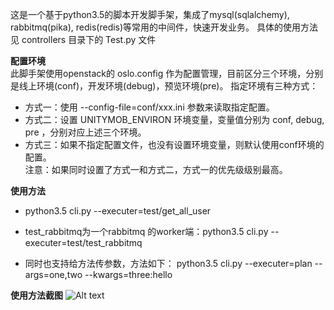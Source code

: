 这是一个基于python3.5的脚本开发脚手架，集成了mysql(sqlalchemy), rabbitmq(pika), redis(redis)等常用的中间件，快速开发业务。
具体的使用方法见 controllers 目录下的 Test.py 文件

**配置环境**  
此脚手架使用openstack的 oslo.config 作为配置管理，目前区分三个环境，分别是线上环境(conf)，开发环境(debug)，预览环境(pre)。 指定环境有三种方式：

- 方式一：使用 --config-file=conf/xxx.ini 参数来读取指定配置。  
- 方式二：设置 UNITYMOB_ENVIRON 环境变量，变量值分别为 conf, debug, pre ，分别对应上述三个环境。  
- 方式三：如果不指定配置文件，也没有设置环境变量，则默认使用conf环境的配置。  
注意：如果同时设置了方式一和方式二，方式一的优先级级别最高。  

**使用方法**
- python3.5 cli.py --executer=test/get_all_user
- test_rabbitmq为一个rabbitmq 的worker端：python3.5 cli.py --executer=test/test_rabbitmq

- 同时也支持给方法传参数，方法如下：
python3.5 cli.py --executer=plan --args=one,two --kwargs=three:hello

**使用方法截图**
![Alt text](https://github.com/xiaowan/pyadmin/blob/master/snapshot/testcontroller.jpeg)
